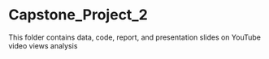 # Capstone_Project_2
 This folder contains data, code, report, and presentation slides on YouTube video views analysis
